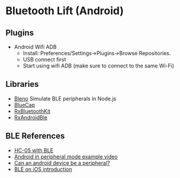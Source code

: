 # Bluetooth Lift (Android)

## Plugins
- Android Wifi ADB
  - Install: Preferences/Settings->Plugins->Browse Repositories.
  - USB connect first
  - Start using wifi ADB (make sure to connect to the same Wi-Fi)

## Libraries
  - [Bleno](https://github.com/noble/bleno) Simulate BLE peripherals in Node.js
  - [BlueCap](https://github.com/troystribling/BlueCap) 
  - [RxBluetoothKit](https://github.com/Polidea/RxBluetoothKit)
  - [RxAndroidBle](https://github.com/Polidea/RxAndroidBle)

## BLE References
 - [HC-05 with BLE](https://www.youtube.com/watch?v=1i-6cz4KHXE)
 - [Android in peripheral mode example video](https://youtu.be/Wkk2YA4auvM)
 - [Can an android device be a peripheral?](https://devzone.nordicsemi.com/f/nordic-q-a/26730/can-an-android-device-be-a-peripheral)
 - [BLE on iOS introduction](https://codeburst.io/getting-started-with-bluetooth-low-energy-on-ios-ada3090fc9cc)
